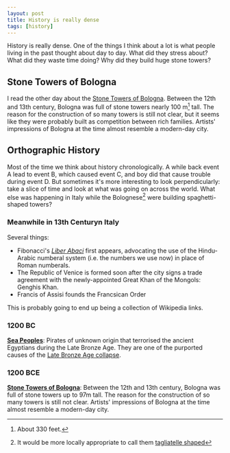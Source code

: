 ```yaml
---
layout: post
title: History is really dense
tags: [history]
---
```


History is really dense. One of the things I think about a lot is what people living in the past thought about day to day. What did they stress about? What did they waste time doing? Why did they build huge stone towers?

## Stone Towers of Bologna

I read the other day about the [Stone Towers of Bologna](https://en.m.wikipedia.org/wiki/Towers_of_Bologna).
Between the 12th and 13th century, Bologna was full of stone towers nearly 100 m[^1] tall. The reason for the construction of so many towers is still not clear, but it seems like they were probably built as competition between rich families. Artists' impressions of Bologna at the time almost resemble a modern-day city. 


## Orthographic History

Most of the time we think about history chronologically. A while back event A lead to event B, which caused event C, and boy did that cause trouble during event D. But sometimes it's more interesting to look perpendicularly: take a slice of time and look at what was going on across the world. What else was happening in Italy while the Bolognese[^2] were building spaghetti-shaped towers?

### Meanwhile in 13th Centuryn Italy

Several things:
- Fibonacci's [*Liber Abaci*](https://en.wikipedia.org/wiki/Liber_Abaci) first appears, advocating the use of the Hindu-Arabic numberal system (i.e. the numbers we use now) in place of Roman numberals.
- The Republic of Venice is formed soon after the city signs a trade agreement with the newly-appointed Great Khan of the Mongols: Genghis Khan.
- Francis of Assisi founds the Francsican Order


This is probably going to end up being a collection of Wikipedia links. 

### 1200 BC

**[Sea Peoples](https://en.m.wikipedia.org/wiki/Sea_Peoples)**: Pirates of unknown origin that terrorised the ancient Egyptians during the Late Bronze Age. They are one of the purported causes of the [Late Bronze Age collapse](https://en.wikipedia.org/wiki/Late_Bronze_Age_collapse).

### 1200 BCE
**[Stone Towers of Bologna](https://en.m.wikipedia.org/wiki/Towers_of_Bologna)**: Between the 12th and 13th century, Bologna was full of stone towers up to 97m tall. The reason for the construction of so many towers is still not clear. Artists' impressions of Bologna at the time almost resemble a modern-day city.  


[^1]: About 330 feet.
[^2]: It would be more locally appropriate to call them [tagliatelle shaped](https://en.wikipedia.org/wiki/Bologna#Cuisine.)
